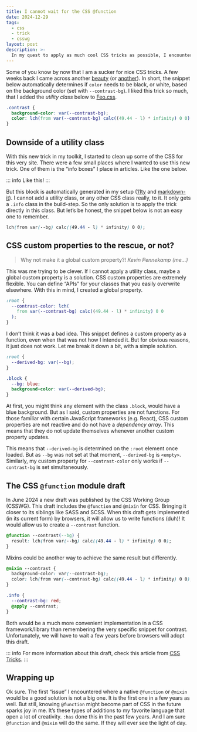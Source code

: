 ```yaml
---
title: I cannot wait for the CSS @function
date: 2024-12-29
tags:
  - css
  - trick
  - csswg
layout: post
description: >-
  In my quest to apply as much cool CSS tricks as possible, I encountered an issue that navigated me towards a new and exciting CSSWG draft.
---
```


Some of you know by now that I am a sucker for nice CSS tricks. A few weeks back I came across another [beauty](https://bsky.app/profile/devongovett.bsky.social/post/3lcedcdj4qk2y) (or [another](https://lea.verou.me/blog/2024/contrast-color/)). In short, the snippet below automatically determines if `color` needs to be black, or white, based on the background color (set with `--contrast-bg`). I liked this trick so much, that I added the _utility class_ below to [Feo.css](https://feo.crinkles.dev/utilities/contrast/).

```css
.contrast {
  background-color: var(--contrast-bg);
  color: lch(from var(--contrast-bg) calc((49.44 - l) * infinity) 0 0);
}
```

## Downside of a utility class

With this new trick in my toolkit, I started to clean up some of the CSS for this very site. There were a few small places where I wanted to use this new trick. One of them is the “info boxes” I place in articles. Like the one below.

::: info
Like this!
:::

But this block is automatically generated in my setup ([11ty](https://www.11ty.dev) and [markdown-it](https://github.com/markdown-it/markdown-it)). I cannot add a utility class, or any other CSS class really, to it. It only gets a `.info` class in the build-step. So the only solution is to apply the trick directly in this class. But let’s be honest, the snippet below is not an easy one to remember.

```css
lch(from var(--bg) calc((49.44 - l) * infinity) 0 0);
```

## CSS custom properties to the rescue, or not?

> Why not make it a global custom property?! <cite>Kevin Pennekamp (me...)</cite>

This was me trying to be clever. If I cannot apply a utility class, maybe a global custom property is a solution. CSS custom properties are extremely flexible. You can define “APIs” for your classes that you easily overwrite elsewhere. With this in mind, I created a global property.

```css
:root {
  --contrast-color: lch(
    from var(--contrast-bg) calc((49.44 - l) * infinity) 0 0
  );
}
```

I don’t think it was a bad idea. This snippet defines a custom property as a function, even when that was not how I intended it. But for obvious reasons, it just does not work. Let me break it down a bit, with a simple solution.

```css
:root {
  --derived-bg: var(--bg);
}

.block {
  --bg: blue;
  background-color: var(--derived-bg);
}
```

At first, you might think any element with the class `.block`, would have a blue background. But as I said, custom properties are not functions. For those familiar with certain JavaScript frameworks (e.g. React), CSS custom properties are not reactive and do not have a _dependency array_. This means that they do not update themselves whenever another custom property updates.

This means that `--derived-bg` is determined on the `:root` element once loaded. But as `--bg` was not set at that moment, `--derived-bg` is `<empty>`. Similarly, my custom property for `--contrast-color` only works if `--contrast-bg` is set simultaneously.

## The CSS `@function` module draft

In June 2024 a new draft was published by the CSS Working Group (CSSWG). This draft includes the `@function` and `@mixin` for CSS. Bringing it closer to its siblings like SASS and SCSS. When this draft gets implemented (in its current form) by browsers, it will allow us to write functions (duh)! It would allow us to create a `--contrast` function.

```css
@function --contrast(--bg) {
  result: lch(from var(--bg) calc((49.44 - l) * infinity) 0 0);
}
```

Mixins could be another way to achieve the same result but differently.

```css
@mixin --contrast {
  background-color: var(--contrast-bg);
  color: lch(from var(--contrast-bg) calc((49.44 - l) * infinity) 0 0);
}

.info {
  --contrast-bg: red;
  @apply --contrast;
}
```

Both would be a much more convenient implementation in a CSS framework/library than remembering the very specific snippet for contrast. Unfortunately, we will have to wait a few years before browsers will adopt this draft.

::: info
For more information about this draft, check this article from [CSS Tricks](https://css-tricks.com/css-functions-and-mixins-module-notes/).
:::

## Wrapping up

Ok sure. The first “issue” I encountered where a native `@function` or `@mixin` would be a good solution is not a big one. It is the first one in a few years as well. But still, knowing `@function` might become part of CSS in the future sparks joy in me. It’s these types of additions to my favorite language that open a lot of creativity. `:has` done this in the past few years. And I am sure `@function` and `@mixin` will do the same. If they will ever see the light of day.
